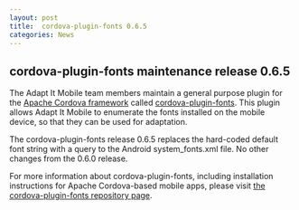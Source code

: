 ```yaml
---
layout: post
title:  cordova-plugin-fonts 0.6.5
categories: News
---
```


## cordova-plugin-fonts maintenance release 0.6.5

The Adapt It Mobile team members maintain a general purpose plugin for the [Apache Cordova framework](https://cordova.apache.org/) called [cordova-plugin-fonts](https://github.com/adapt-it/cordova-fonts). This plugin allows Adapt It Mobile to enumerate the fonts installed on the mobile device, so that they can be used for adaptation.

The cordova-plugin-fonts release 0.6.5 replaces the hard-coded default font string with a query to the Android system_fonts.xml file. No other changes from the 0.6.0 release.

For more information about cordova-plugin-fonts, including installation instructions for Apache Cordova-based mobile apps, please visit [the cordova-plugin-fonts repository page](https://github.com/adapt-it/cordova-fonts).